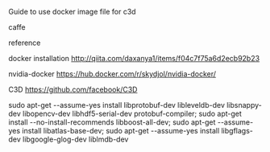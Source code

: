 Guide to use docker image file for c3d

caffe

reference

docker installation
  http://qiita.com/daxanya1/items/f04c7f75a6d2ecb92b23

nvidia-docker
    https://hub.docker.com/r/skydjol/nvidia-docker/

C3D
https://github.com/facebook/C3D

sudo apt-get --assume-yes install libprotobuf-dev libleveldb-dev libsnappy-dev libopencv-dev libhdf5-serial-dev protobuf-compiler; sudo apt-get install --no-install-recommends libboost-all-dev; sudo apt-get --assume-yes install libatlas-base-dev; sudo apt-get --assume-yes install libgflags-dev libgoogle-glog-dev liblmdb-dev
